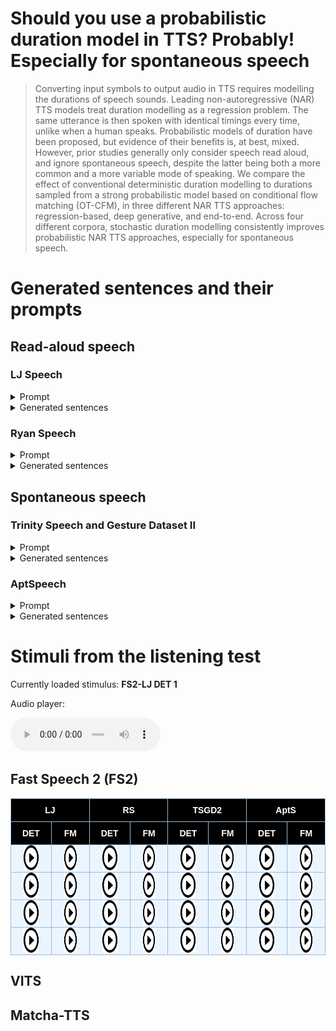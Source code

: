 # Should you use a probabilistic duration model in TTS? Probably! Especially for spontaneous speech

> Converting input symbols to output audio in TTS requires modelling the durations of speech sounds. Leading non-autoregressive (NAR) TTS models treat duration modelling as a regression problem. The same utterance is then spoken with identical timings every time, unlike when a human speaks. Probabilistic models of duration have been proposed, but evidence of their benefits is, at best, mixed. However, prior studies generally only consider speech read aloud, and ignore spontaneous speech, despite the latter being both a more common and a more variable mode of speaking. We compare the effect of conventional deterministic duration modelling to durations sampled from a strong probabilistic model based on conditional flow matching (OT-CFM), in three different NAR TTS approaches: regression-based, deep generative, and end-to-end. Across four different corpora, stochastic duration modelling consistently improves probabilistic NAR TTS approaches, especially for spontaneous speech.



<style type="text/css">
    .tg {
    border-collapse: collapse;
    border-color: #9ABAD9;
    border-spacing: 0;
  }

  .tg td {
    background-color: #EBF5FF;
    border-color: #9ABAD9;
    border-style: solid;
    border-width: 1px;
    color: #444;
    font-family: Arial, sans-serif;
    font-size: 14px;
    overflow: hidden;
    padding: 0px 20px;
    word-break: normal;
    font-weight: bold;
    vertical-align: middle;
    horizontal-align: center;
    white-space: nowrap;
  }

  .tg th {
    background-color: #000000;
    border-color: #9ABAD9;
    border-style: solid;
    border-width: 1px;
    color: #fff;
    font-family: Arial, sans-serif;
    font-size: 14px;
    font-weight: normal;
    overflow: hidden;
    padding: 0px 20px;
    word-break: normal;
    font-weight: bold;
    vertical-align: middle;
    horizontal-align: center;
    white-space: nowrap;
    padding: 10px;
    margin: auto;
  }

  .tg .tg-0pky {
    border-color: inherit;
    text-align: center;
    vertical-align: top,
  }

  .tg .tg-fymr {
    border-color: inherit;
    font-weight: bold;
    text-align: center;
    vertical-align: top
  }
  .slider {
  -webkit-appearance: none;
  width: 75%;
  height: 15px;
  border-radius: 5px;
  background: #d3d3d3;
  outline: none;
  opacity: 0.7;
  -webkit-transition: .2s;
  transition: opacity .2s;
}

.slider::-webkit-slider-thumb {
  -webkit-appearance: none;
  appearance: none;
  width: 25px;
  height: 25px;
  border-radius: 50%;
  background: #409cff;
  cursor: pointer;
}

.slider::-moz-range-thumb {
  width: 25px;
  height: 25px;
  border-radius: 50%;
  background: #409cff;
  cursor: pointer;
}

audio {
    width: 240px;
}

/* CSS */
.button-12 {
  display: flex;
  flex-direction: column;
  align-items: center;
  padding: 6px 14px;
  font-family: -apple-system, BlinkMacSystemFont, 'Roboto', sans-serif;
  border-radius: 6px;
  border: none;

  background: #6E6D70;
  box-shadow: 0px 0.5px 1px rgba(0, 0, 0, 0.1), inset 0px 0.5px 0.5px rgba(255, 255, 255, 0.5), 0px 0px 0px 0.5px rgba(0, 0, 0, 0.12);
  color: #DFDEDF;
  user-select: none;
  -webkit-user-select: none;
  touch-action: manipulation;
}

.button-12:focus {
  box-shadow: inset 0px 0.8px 0px -0.25px rgba(255, 255, 255, 0.2), 0px 0.5px 1px rgba(0, 0, 0, 0.1), 0px 0px 0px 3.5px rgba(58, 108, 217, 0.5);
  outline: 0;
}

video {
  margin: 1em;
}


</style>

# Generated sentences and their prompts



## Read-aloud speech

### LJ Speech

<details>

<summary>Prompt</summary>


```txt

Take these sentence for example:

~~~
The prisoners were in due course transferred to Newgate, to be put upon their trial at the Central Criminal Court.
They had to handcuff her by force against the most violent resistance, and still she raged and stormed,
The Secret Service has attempted to perform this function through the activities of its Protective Research Section
But the affair still remained a profound mystery. No light was thrown upon it till, towards the end of March,
Yet the public opinion of the whole body seems to have checked dissipation.
the Presidential limousine arrived at the emergency entrance of the Parkland Hospital at about twelve:thirty-five p.m.
Oswald was arrested and jailed by the New Orleans Police Department for disturbing the peace, in connection with a street fight which broke out when he was accosted
gaming of all sorts should be peremptorily forbidden under heavy pains and penalties.
we have reached into the heart of the problem which is to provide such annual earnings for the lowest paid worker as will meet his minimum needs.
it had established periodic regular review of the status of four hundred individuals;
who was one of the first witnesses to alert the police to the Depository as the source of the shots, as has been discussed in chapter three.
were governed by rules which they themselves had framed, and under which subscriptions were levied
might have been more alert in the Dallas motorcade if they had retired promptly in Fort Worth.
.
.
.
<100 sentences>
~~~

Generate 100 sentences in a similar writing style. Talk about going to the zoo, going to a shopping centre or a mall and a day at the school. Make sure it looks like the text is from a similar speaker. Same conversational style try to match the speaker characteristics as much as you can.


```

</details>

<details>
<summary>Generated sentences</summary>

```


The family, in anticipation of a delightful day, set forth to the zoological gardens, a repository of nature's marvels.
Upon entering the grand gates of the shopping centre, they were greeted by a cacophony of sounds, each store vying for attention.
The majestic lion, king of the animal kingdom, lay in repose under the shade of an ancient oak, barely acknowledging the gathered spectators.
This journey from classroom to zoo to mall taught one vital lesson: learning thrives not just in silence and books but in the lively embrace of the world's vast wonders.
Children, with eyes wide with wonder, pressed their faces against the glass of the aquarium, mesmerized by the dance of the tropical fish.
In the food court, a veritable feast was laid out, offering delicacies from the far corners of the earth, each stall a testament to the culinary diversity of mankind.
The elephant, with its ponderous gait and wise eyes, seemed to carry the wisdom of the ages as it slowly made its way to the watering hole.
The milliner's shop, with its array of bonnets and hats, seemed a throwback to a time when headwear was a symbol of one's status in society.
The shrill cries of the monkeys in their enclosure provided a stark contrast to the otherwise serene ambiance of the zoo.
Bargain hunters thronged the aisles of the clearance sale, each in search of that elusive deal that would mark the day's triumph.
The giraffes, with their long necks stretching towards the heavens, seemed to be in a world of their own, aloof from the gaze of the onlookers.
The scent of freshly baked bread from the bakery mingled with the perfume of the florist, creating an olfactory tapestry that enveloped the shoppers.
The reptile house, with its dimly lit corridors and the silent watchfulness of its inhabitants, evoked a sense of mystery and ancient lore.
The jeweler, with a craftsman's eye, meticulously arranged the display, each piece a testament to human artistry and the allure of precious stones.
The peacocks, with their plumage in full display, strutted with an air of vanity, seemingly aware of their unrivaled beauty.
The bookshop, a haven of tranquility amidst the hustle and bustle, offered the promise of worlds waiting to be discovered within the pages of its tomes.
The ice cream vendor, with his cart adorned with pictures of frozen delights, became the center of attention as children clamored for a sweet treat.
The fragrance section of the department store enveloped shoppers in a cloud of scents, each vial containing the essence of dreams and memories.
The penguins, with their comedic waddle, provided a moment of levity, their antics a reminder of nature's capacity for joy.
The antique shop, a treasure trove of history's artifacts, invited the curious to delve into the stories of objects left behind by time.
The butterfly enclosure, a kaleidoscope of color, offered a moment of enchantment as these delicate creatures flitted from flower to flower.
In the toy shop, generations of toys stood in silent testimony to the changing tides of children's fantasies and the timeless joy of play.
The zoo's aviary, a symphony of birdcalls, was a reminder of the vastness of nature's palette, each species a unique note in the harmony of life.
The café, with its promise of refreshment, became a gathering place for weary shoppers, a brief respite in their quest for commerce.
As the day waned, the families, laden with purchases and memories, made their way home, their hearts full from the day's adventures in the realms of nature and commerce.
Upon entering the grand gates of the local zoo, one is immediately struck by the cacophony of sounds, a vivid testament to the diversity housed within.
The majestic lions, in their enclosures, lay with a regal indifference, surveying their kingdom with lazy, half-closed eyes.
Children, their faces alight with wonder, pressed eagerly against the glass of the reptile house, their breath fogging up the surface.
It was a marvel to observe the agile monkeys, who, with deft leaps and bounds, seemed to mock the gravity that bound the rest of us earthward.
The zookeepers, with a patience born of routine, answered the myriad questions posed by curious onlookers, their knowledge deep and detailed.
Amidst the aviary's dense foliage, the flash of vibrant plumage revealed the presence of exotic birds, their songs a melody of the wild.
As the afternoon waned, the crowd at the elephant exhibit grew, each visitor eager to witness the gentle giants' graceful movements.
The chill of the aquarium's halls contrasted sharply with the outdoor warmth, its blue lights casting an otherworldly glow on fascinated faces.
At the penguin enclosure, the birds' comedic waddle elicited laughter and delight, a welcome relief from the more somber moods of some exhibits.
The gift shop, strategically placed at the zoo's exit, offered an array of souvenirs, each item a tangible memory of the day's adventures.
The vast expanse of the shopping center loomed ahead, its many stores promising untold treasures to those willing to explore.
The hum of conversation filled the air, a constant backdrop to the clatter of shopping carts and the soft shuffle of feet on polished floors.
In the food court, the mingling aromas of a dozen different cuisines created a tantalizing invitation to dine.
Sales signs, bold and beckoning, adorned the windows of every shop, each one a siren call to bargain hunters.
The mall's central atrium, adorned with seasonal decorations, became a gathering place for weary shoppers seeking a moment's rest.
Teenagers roamed in packs, their laughter echoing off the high ceilings, a hallmark of the freedom found in such communal spaces.
Parents, their patience stretched thin, navigated the crowds with strollers in tow, their journeys marked by frequent stops and starts.
The latest fashion trends were on full display, mannequins dressed in the height of style, silently inviting onlookers to update their wardrobes.
Occasionally, a street performer would captivate an impromptu audience, their artistry adding a layer of unexpected delight to the shopping experience.
As night fell, the shopping center's lights shimmered like stars, transforming the complex into a beacon for those seeking late-night entertainment.
The morning's light barely crept through the classroom windows as students shuffled in, the day's lessons a looming presence in their minds.
In the corridors, the echo of footsteps mingled with the distant sound of a bell, heralding the start of another academic venture.
The chalk's screech against the blackboard filled the room, each word written by the teacher a testament to the day's learning objectives.
Students huddled over textbooks, their brows furrowed in concentration, a silent battle against the complexities of new knowledge.
The library stood as a sanctuary of silence, its shelves laden with the weight of words, a haven for those seeking solace in study.
Lunchtime brought a cacophony of sounds to the cafeteria, the clatter of trays and the murmur of conversations a welcome interlude.
On the playground, the air was filled with the shouts and laughter of children, a brief escape from the confines of the classroom.
Teachers patrolled the halls with a vigilant gaze, their presence a constant reminder of the order that governed the school's daily life.
In the science lab, the smell of chemicals mingled with the sense of anticipation, each experiment a journey into the unknown.
Art class revealed a burst of color against the school's otherwise monochrome backdrop, creativity blooming amidst strict schedules.
The gym echoed with the sound of sneakers on wood, the physical exertion a counterbalance to the day's mental challenges.
History lessons unfolded like stories, the past coming alive through the teacher's words, a bridge across time.
Mathematics, with its numbers and equations, offered a puzzle for the mind, logic and reasoning entwined in a dance of digits.
The school bell's ring, a clarion call, signaled the end of one period and the start of another, a cyclical reminder of time's passage.
In the computer lab, screens glowed with the promise of technological exploration, fingers dancing over keyboards in digital discovery.
Language classes wove a tapestry of sounds, the nuances of grammar and vocabulary a challenge to master.
The school counselor's office offered a haven of advice, a guiding light for those navigating the tumultuous waters of adolescence.
As the final bell rang, the rush of students towards the exit was a torrent of relief, the promise of home a sweet end to the day.
Homework assignments, like seeds of knowledge, were planted in the minds of students, destined to grow in the soil of their intellect.
School buses lined up like sentinels, their engines humming a song of departure, ready to ferry their charges back to the comforts of home.
Extracurricular activities flourished in the after-school hours, each club and team a microcosm of shared interests and talents.
The setting sun cast long shadows across the schoolyard, a quiet reminder of the day's end and the passage of another page in the academic year.
Teachers gathered in the staff room, their conversation a blend of reflection and anticipation, the day's events a mosaic of triumphs and challenges.
The silence that settled over the empty classrooms was a stark contrast to the day's earlier bustle, a momentary pause in the cycle of education.
Lost items found their way to the school's lost and found, each one a story of forgetfulness and the hope of reunion.
The principal's office, often perceived as a place of authority and discipline, also served as the heart of the school's administrative life.
Bulletin boards, adorned with notices and achievements, offered a snapshot of school life, a collage of opportunities and accolades.
Parent-teacher meetings, scheduled in the calendar, promised a confluence of perspectives, a partnership in the educational journey.
The school's garden, tended by student volunteers, bloomed with the seasons, a living lesson in nature's cycles.
As night descended, the school stood silent and empty, a vessel of dreams and aspirations, waiting to be filled again with the dawn of a new day.
Early in the morning, the school organized a field trip, a journey that promised both education and entertainment, to the local zoo.
Students gathered at the entrance, their chatter blending with the distant calls of animals, a prelude to the day's adventures.
On their way, the bus passed by the city's sprawling shopping center, its vastness a reminder of commerce's reach.
Upon arrival, the sight of the majestic elephants immediately captivated the students, a living lesson in biology and conservation.
The teachers, acting as guides, pointed out the importance of each habitat, their words weaving knowledge into the fabric of experience.
In the reptile house, the students faced their fears, learning that understanding can turn apprehension into respect.
The gift shop at the zoo offered educational souvenirs, each item a memento of learning outside the classroom walls.
Meanwhile, a group of students tasked with a project on economics ventured into the shopping center, their observations aimed at understanding consumer behavior.
They noted the variety of stores, each catering to different needs and wants, a practical lesson in supply and demand.
The food court provided a study in choices and preferences, a live demonstration of market segmentation and targeting.
Back at the zoo, a keeper's talk on endangered species sparked a discussion among students about responsibility and environmental stewardship.
The aquarium's serene beauty offered a moment of reflection, the silent fish a contrast to the bustling corridors of the school.
As the day drew to a close, the students gathered for a sketching session, capturing the animals' forms, a blend of art and observation.
Returning to school, they passed the shopping center once more, its lights a beacon in the early evening, a symbol of the community's pulse.
The bus ride back was a buzz of excited conversations, each student sharing their day's highlight, a chorus of shared experiences.
Upon their return, the schoolyard, usually a scene of hurried departures, was a place of animated recounting, the field trip a bonding experience.
Teachers reminded students to pen down their reflections, an assignment that would bridge their experiences with their curricular studies.
In the following days, presentations were made, the zoo and shopping center visits transformed into educational showcases.
Students debated the ethics of zoos and the impact of consumerism, their classroom a forum for critical thinking and exchange.
Art projects inspired by the trip adorned the hallways, turning the school into a gallery of student creativity and insight.
The economics project group presented their findings, the shopping center's dynamics distilled into graphs and analyses.
Reflections on the endangered species talk led to a school-wide initiative on sustainability, the field trip sparking action.
The zoo visit, once merely an outing, became a catalyst for a deeper understanding of biology, ecology, and environmental science.
The shopping center excursion, too, shed light on the practical applications of mathematics, social studies, and economics.
As the term progressed, the memories of the field trip lingered, a reminder of the day when the zoo and the mall became classrooms without walls.


```
</details>

### Ryan Speech


<details>

<summary>Prompt</summary>

```


Take these sentence for example:

~~~
No, my friends keep me company.
It grows somewhat like the lily of the valley, but its height is about three feet.
Do you want to add anything to the order?
Do you mean you are from England or you speak English?
Could I be doing something different to make this more enjoyable?
And could I book those flights for the morning, if possible?
Even the creatures of the wood knew and loved him, for he never hurt anything that God had made.
With logs of trees, a few hurdles, and other field appliances, a rustic banqueting hall was prepared and everything was very nice.
Yes, they are playing at seven ten p m against the Cubs.
They did not touch me, but merely showed the natural curiosity which is felt at the sight of a foreigner who has appeared unexpectedly.
From paradise, I think, said Otto, with that patient seriousness that he had caught from the monks, and that sat so quaintly upon him.
Why does unscented hair spray smell?
I was at school in Canton Berne; it is a mother tongue to me.

.
.
.
100 sentences
~~~

Generate 100 sentences in a similar writing style. Talk about going to the zoo and going to a shopping centre or a mall. Make sure it looks like the text is from a similar speaker


```

</details>


<details>

<summary>Generated sentences</summary>

```


The lions at the zoo roared loudly, as if they were greeting us personally upon our arrival.
I couldn't help but marvel at the vibrant colors of the parrots, chatting away in their enclosure.
Do you think the elephants enjoy painting? I asked, watching one create a beautiful piece with its trunk.
The smell of fresh popcorn wafted through the air, leading us to the zoo's quaint little snack stand.
We found a bench by the monkey exhibit, perfect for a quick rest and some people-watching.
Should we buy a souvenir? I pondered aloud, eyeing the cute stuffed animals in the gift shop.
The aquarium section was mesmerizing, with its soothing blue lights and the graceful dance of the fish.
I had to chuckle at the zebras, who seemed to be engaged in their own version of a staring contest with us.
Look, the new tiger cubs! exclaimed my friend, as we hurried over to the big cat area.
It was feeding time for the giraffes, and we got to watch them stretch their long necks for lettuce.
I've always found the reptile house both eerie and fascinating, with its silent, watchful inhabitants.
The petting zoo was a hit with the children, their laughter mixing with the sounds of the animals.
I wonder what it's like to be a zookeeper, I mused, watching a worker tend to the flamingos.
The penguin parade was about to start, a daily highlight that drew a cheerful crowd.
We paused to admire the orchids in the zoo's tropical greenhouse, a riot of color and fragrance.
Shall we adopt an animal? the sign suggested, offering a way to support the zoo's conservation efforts.
As we left, the peacocks bid us farewell, their feathers a stunning display of nature's artistry.
The mall was bustling, a lively hub of shoppers and diners alike.
We made a beeline for the bookstore, a treasure trove of stories waiting to be discovered.
The food court offered a world tour of cuisines, making it hard to choose just one.
This sale is too good to miss! I overheard someone say, clutching a handful of discounted clothes.
The new tech store had the latest gadgets on display, drawing a crowd of eager customers.
I found a cozy corner in the coffee shop, perfect for people-watching and sipping my latte.
Do you want to try the virtual reality experience? my friend asked, pointing to a new setup near the center.
The aroma of freshly baked cookies led us to a small bakery, where we couldn't resist buying a dozen.
We stumbled upon a local artist's pop-up gallery, each piece more captivating than the last.
The ice skating rink was a whirl of motion, laughter echoing as skaters glided past.
Let's take a photo in the photo booth, suggested my friend, a fun way to capture our mall adventure.
The fashion show on the central stage was a dazzle of lights, music, and stunning outfits.
A group of street performers gathered a crowd, their acrobatic feats leaving everyone in awe.
I could spend hours in this place, I thought, admiring a shop dedicated entirely to exotic teas.
The mall's indoor garden was a peaceful retreat, complete with a trickling fountain and benches.
They have a workshop today on DIY jewelry, my friend noted, interested in the craft event.
We paused to watch a cooking demonstration, the chef's skills as impressive as the delicious samples.
Remember to validate your parking, a helpful sign reminded us, a small but important detail.
The children's play area was a hive of activity, a safe space for little ones to burn off energy.
Let's check the map, I suggested, realizing just how easy it was to get turned around in the sprawling mall.
A flash sale at the electronics store caused quite the stir, bargain hunters rushing in.
The luxury brand section was like stepping into another world, with its opulent displays and exclusive boutiques.
This place has the best smoothie bar, my friend claimed, leading the way to a hidden gem.
We signed up for the mall's loyalty program, enticed by the promise of discounts and special offers.
The seasonal decorations made the mall feel festive, from twinkling lights to oversized ornaments.
I've been looking for this book everywhere! I exclaimed, finally finding a rare edition in the second-hand.
The zoo was bustling with families, a true testament to its popularity among locals and tourists alike.
I couldn't help but admire the elegant flamingos, their pink feathers a stark contrast against the blue pond.
Isn't it fascinating how the monkeys swing with such ease, almost as if they're performing for an audience?
Our next stop has to be the lion's den; I've heard their roars can be heard across the entire zoo.
Do you think the gift shop will have those adorable plush elephants? My niece would love one.
Walking through the reptile house felt like stepping into another world, each enclosure a window to a different habitat.
I found myself captivated by the slow, graceful movements of the sea turtles in the aquarium section.
Would you like to grab a bite at the zoo cafe, or shall we pack our own picnic next time? I pondered aloud.
The map shows a bird aviary nearby, let's make sure to visit. I've always been intrigued by exotic birds.
Watching the penguins dive into the water is always a highlight for me; their antics are so playful and amusing.
Remember to wear comfortable shoes, I reminded my friend, knowing we'd be doing a lot of walking.
The idea of a guided tour sounds intriguing. Do you think we'll learn more about the animals that way?
I'm curious about the conservation efforts here. It's important to support zoos that prioritize animal welfare.
The souvenir shop was our last stop, a chance to bring home a piece of our memorable day.
As we left the zoo, I felt a renewed sense of wonder for the natural world and its inhabitants.
Transitioning to our mall adventure, the vibrant store displays immediately caught our eye.
Do you think the food court has that new sushi place? I asked, already craving something fresh and delicious.
The shopping center's layout was impressive, with wide aisles and plenty of seating areas for weary shoppers.
I couldn't resist stopping by the bookstore; there's something about browsing shelves that feels so comforting.
The mall's indoor garden was a peaceful retreat amid the hustle and bustle of shoppers.
Let's check out the electronics store for the latest gadgets, suggested my companion, eager for new tech.
Fashion boutiques lined the corridors, each window more enticing than the last.
We made a pact to only buy what we needed, but the seasonal sales were too good to pass up.
The aroma from the bakery was irresistible, leading us to indulge in freshly baked pastries.
How about a movie after shopping? The cinema's latest offerings promised a perfect end to our day.
The mall's art exhibit added a cultural touch to our visit, showcasing local talent.
Finding a parking spot was a challenge, a reminder of the mall's popularity on weekends.
I heard there's a new virtual reality arcade, my friend mentioned, excitement in their voice.
We laughed over ice cream cones, sharing stories and making plans for our next outing.
As we exited the mall, bags in hand, we couldn't help but feel content with our day's discoveries.
The jewelry store window glinted with promise, tempting us with its sparkling displays.
Shall we take a break and people-watch for a bit? It's always interesting to observe the mall's diverse crowd.
The children's play area was alive with laughter, a joyful sight that brought smiles to our faces.
We stumbled upon a pop-up shop selling handmade goods, a delightful find that supported local artisans.
The escalators offered a moment of rest, a brief pause as we moved between floors.
This place has everything, I mused, impressed by the variety of stores and services available.
The sound of live music led us to a small stage where a local band was performing, adding to the mall's lively atmosphere.
We made sure to visit the outdoor section of the mall, enjoying the blend of shopping and nature.
I could spend hours here, my friend said, echoing my thoughts about the mall's inviting environment.
As the day drew to a close, we reflected on our zoo and mall adventures, grateful for the memories made.
The morning bell echoed through the halls, signaling the start of another day filled with learning and discovery.
I hurried to my first class, clutching my notebook and pencil, eager to jot down the day's lessons.
The chemistry lab was a buzz of activity, with students mixing solutions and marveling at the reactions.
Do you understand this math problem? I whispered to my classmate, struggling with a particularly tricky equation.
Our history teacher brought the past to life, weaving tales of ancient civilizations with such passion and detail.
Lunchtime was a welcome break, a chance to recharge and share stories with friends under the warm sun.
The library's quiet corners offered a perfect escape for those moments when the world outside felt too loud.
I lost track of time browsing the shelves, each book a doorway to a different time and place.
Are you joining the after-school club meeting today? I was asked, reminded of the communities that thrived beyond the classroom.
The art room smelled of paint and possibility, a space where creativity knew no bounds.
Our teacher encouraged us to express ourselves freely, reminding us that there's no wrong way to create art.
The gym echoed with the sounds of bouncing balls and sneakers squeaking against the polished floor.
I cheered on my classmates during the basketball game, feeling a sense of pride and camaraderie.
As the afternoon sun cast long shadows, I noticed the beauty of the campus, with its sprawling grounds and ancient trees.
Homework club is a lifesaver, I thought, grateful for the extra help and the quiet space to study.
The science fair posters lined the hallway, each project a testament to the curiosity and hard work of my peers.
What's your project about? I asked, intrigued by the innovative ideas on display.


```

</details>


## Spontaneous speech

### Trinity Speech and Gesture Dataset II

<details>

<summary>Prompt</summary>

```


Take these sentence for example:

~~~
; , Finish at like six; , or maybe seven or eight; then we'd all go out, you know have a few drinks head out to a nightclub or something like that come home.
; a bit of a; kind of a short story rather than just one scene; So all the class we all got together, the base was because every time we went to a new class.
; , And then all of a sudden the cameras came on and Leonardo DiCaprio was like; Just sitting like this just blocking himself, ; , And we're like oh shit it's Leonardo DiCaprio And then he was literally just like, ;
; for six months, in relation to college, I went over to a place called; , Old Westbury Golf and Country Club in Long Island So I stayed there for six months.
I don't know if he looks at it as a regret, ; But the way he was talking about it you could see he was saddened by it; which kind of was, kind of puts things into perspective for you that like.
We started off in Amsterdam; , So I went to Amsterdam Germany Poland; , Um; , Croatia Slovenia.
people in the music industry, and; But I think I told you the story before but I'm going to tell it again anyway; Oh sorry even a better story than that.

.
.
.
total 100 sentences
~~~

Generate 100 sentences in a similar conversational spontaneous style containing disfluencies, hesitations, repeats etc. With approximately similar lengths. Talk about going to the zoo, going to a shopping centre or a mall and talk about your day at the school.  Here ; is a breath and , is a pause use these too and generate syntactically similar sentences. Make it sound natural as one will do in conersational settings. Use fewer commas and fewer uh and uhm.


```

</details>

<details>
  <summary>Generated sentences</summary>

```


; I'm like, should we take photos? But my phone, it's dead, completely dead.
; And then, the elephants, they're huge, you know? Just massive.
; We're walking, and suddenly, this peacock just shows up, fanning its feathers.
; I'm trying to get a closer look, but, you know, there's this fence.
; Oh, and the gift shop, it was, kind of pricey, but I bought a keychain.
; We were starving, so we thought, let's grab a bite, but the line, it was so long.
; Then, we're leaving, and it starts to rain, just our luck, right?
; I saw this cute hat, but when I tried it on, it looked weird on me.
; We saw these kids, running around, screaming ; parents nowhere.
; And then, there's the ice cream stand, but I dropped mine, just plop on the ground.
; We thought about going to the aquarium section, but it was, like, closed for maintenance.
; So, we're at the mall now, and it's packed, I mean, really crowded.
; I'm looking for a parking spot, and it's like, there's none, just circles around.
; We finally find this one store, and they're having a sale but nothing in my size.
; My friend wants to check out this new electronics store, and I'm like, sure, why not?
; Then, this guy, he spills his drink, and it's everywhere, on the floor.
; We're about to leave, and my friend realizes, she lost her phone.
; So, we backtrack, everywhere we went, and finally, it's at the lost and found.
; And there's this kiosk, selling these quirky sunglasses, so I get a pair.
; We pass by this jewelry store, and there's this beautiful necklace, but, you know, too expensive.
; I'm trying on shoes, and this one pair, it's perfect, but the left one's tight.
; We're heading out, and there's this group of teenagers, just loud and everywhere.
; I remember, I wanted to buy this book, but the bookstore, it's gone, replaced.
; We see this advertisement for a movie, and we're like, should we watch it? But we're too tired.
; Oh, and the escalators, one of them was broken, so we had to take the stairs.
; I'm looking for a restroom, and when I find it, there's a line, of course.
; We wanted to sit and relax, but all the benches, they're taken, every single one.
; There's this new makeup store, and I'm like, let's just look, ended up buying lipstick.
; We're trying to find this specific shop, and we ask for directions, but it's confusing.
; And then, there's this sale sign, but when we get there, it ended yesterday.
; I wanted to buy a gift, but I'm indecisive, so I left with nothing.
; We're leaving the mall, and I realize, I forgot where we parked.
; Finally, we find the car, and it's like, we've been walking forever.
; So, back to the zoo, remember? There was this funny parrot, mimicking people.
; And I'm trying to get a video, but then it just stops, typical.
; We're at the reptile house, and it's cool, but kind of creepy, snakes everywhere.
; I wanted to see the pandas, but they're asleep, just our luck, again.
; We're at this exhibit, and there's supposed to be this rare bird, but we can't find it.
; Oh, and the map, it's confusing, we got lost, like, three times.
; There's this play area for kids, and it's chaotic, but the kids are having fun.
; We're about to watch this feeding show, but it's so crowded, can't see a thing.
; And then, we're leaving, and this bird, it poops, nearly misses me.
; So, we're hungry, and we find this place, but it's just hot dogs.
; And the zoo, it's closing, but we missed the last show, didn't know the time.
; We're exiting, and there's this huge line for the tram, so we walk.
; Back at the mall, we see this art exhibit, but it's closing in 10 minutes.
; There's this store, all about sports, and my friend's excited, but I'm bored.
; We try this new coffee place, and it's good, but took forever to get our order.
; And there's this contest, win something, but we never win those, didn't bother.
; We're looking for a bathroom again, and it's cleaner than I expected, thankfully.
; We pass by this pet store, and there are puppies, but we just look, can't have pets.
; And then, this store, it's playing loud music, but it's actually pretty good.
; We're about to go home, and I realize, I didn't buy what I came for.
; So, we're planning to go back, but maybe on a weekday, less people, hopefully.
; And that's it, our trip to the zoo and the mall, just a regular day, but fun.
; So, like, I get to school, right? And first thing, I forgot my math homework, just left it on the table.
; And there's this quiz in history, I'm like, barely awake, trying to remember dates and stuff.
; Lunchtime comes, and I'm sitting with my friends, and we're talking about this new game, everyone's obsessed.
; Then, in gym class, we're playing dodgeball, and I'm hit, like, immediately, out in the first round.
; I'm walking to the next class, and I see this poster for the school play, thinking maybe I should try out.
; So, English class, we're reading this book, and I actually like it, but I'm behind a few chapters.
; And there's this group project, right? But no one wants to take the lead, so it's kind of awkward.
; I'm at my locker, and it won't open, just stuck, and I'm pulling and pulling, finally, it pops open.
; Then, there's this assembly, supposed to be motivational, but it's just, you know, kind of boring.
; We're leaving the assembly, and everyone's trying to be the first out, just a huge crowd at the doors.
; And I'm thinking about the math homework I forgot, wondering if I can make up some excuse.
; So, after school, there's practice for the soccer team, and I'm late, sprinting across the field to join.
; And we're doing drills, and I'm trying, but I keep messing up, coach is not happy.
; Practice ends, and we're all tired, but we decide to go grab something to eat, just hang out.
; I'm on my way home, and I realize, I have this huge project due tomorrow, barely started.
; So, I'm home, right? And I'm trying to work on this project, but my computer decides to update.
; And I'm panicking, watching the update screen, just praying it finishes in time.
; Finally, it's done, and I'm typing as fast as I can, but it's like, I can't get my thoughts straight.
; I take a break, and I'm just staring out the window, thinking about how much I dislike group projects.
; Then, my friend calls, asking about the math homework, and I'm like, forgot it, can you help?
; We're on the phone, and she's trying to explain this math problem, but I'm just not getting it.
; So, it's getting late, and I'm still not done with the project, feeling stressed.
; And then, I remember, I have a science test too, just great, another thing to worry about.
; I'm trying to study for science, but all I can think about is how much I want to sleep.
; Then, I get a text from my friend, saying we should have studied together, missed opportunity.
; It's past midnight, and I'm finally done with the project, but now I need to study.
; I'm reading my science notes, and it's like, none of this is staying in my head.
; And I think, maybe a quick nap will help, but I'm worried I won't wake up in time.
; So, I set multiple alarms, just in case, and lay down, but my mind is racing.
; And I'm thinking about the day, all the things that went wrong, and what's waiting for me tomorrow.
; Eventually, I fall asleep, but it's not restful, keep waking up, checking the time.
; Morning comes, and I'm groggy, trying to remember everything I studied last night.
; I'm at breakfast, and I'm not really hungry, just nervous about the test and the project presentation.
; And I'm out the door, backpack heavy with books, hoping today will be better than yesterday.
; I get to school, and first thing, there's a pop quiz in English, didn't see that coming.
; And I'm sitting there, trying to remember what I read, but it's all a blur.
; Lunchtime, and I'm with my friends, but I can't stop thinking about the science test.
; Then, it's time for the test, and I'm looking at the questions, some of it's familiar, thankfully.
; After the test, I'm not sure how I did, just hoping for the best, really.
; And then, it's time for the project presentation, and our group is a mess, but we manage.
; School's finally over, and I'm walking out, feeling like I've survived a marathon.
; I'm on my way home, and I'm thinking, maybe I'll take it easy tonight, just relax.
; But then, I remember, I have homework in three subjects, no rest for the weary.
; So, I'm home, and I'm starting on homework, but first, a snack, need some energy.
; And I'm working, and it's not so bad, feeling a little better about things.


```
</details>

### AptSpeech

<details>

<summary>Prompt</summary>

```


Take these sentence for example:
~~~
And you can assume that all of the openings are doorways that will have doors that can open and close- So,
Yes, and any room can be anything you want it to be. It's really up to you guys to decide how to divide up the space. so that you're comfortable living there.
so we'd like to talk a little bit about maybe some good or maybe some bad experiences you've had with roommates.
uh And I will be able to give you advice, because I am a world renowned interior decorator and designer,
shopping centers starting with bedroom, kitchen, living room bathroom, rugs and miscellaneous.
uh sharing a space with somebody. ; : Have you had a roommate in your life? : More than one time? : And what about you? Have you had more than,
; and that subject is, ; roommates, ; or flatmates, or anyone you've ever shared, ; a living space with, ;
; is we're going to have a conversation just between the three of us, ; and we're going to talk about a particular subject, ; and that subject is, ; roommates, ;
And any issues uh sharing the like the combined space? Like say the living room, maybe you had a TV or a music system.
My recommendation would be to start with the bedrooms again because these are bare essentials. Everyone must sleep - at least a few hours a night.
or exercise or games or - things of that nature so there's plenty of stuff to, use the rooms for.
; and the reason we find this interesting is because it's a it's a tricky situation. : ; to sharing a space with someone but there can also be, ;
there's lots of options when you go and look in the- furniture store, you'll see that there's a lot of items in the miscellaneous category,
.
.
.
100 sentences
~~~

Generate 100 sentences in a similar writing style. Talk about going to the zoo and going to a shopping centre or a mall. Make sure it looks like the text is from a similar speaker. Same conversational style try to match the speaker characteristics as much as you can. Here ; is breath try to use it wisely. do not over use breathing (;) use it only where it would be appropriate.  Create sentences to train a TTS model so it should not be too long and not too short too something that can be 10-11 seconds.


```

</details>

<details>

<summary>Generated sentences</summary>

```


So, visiting the zoo is like stepping into a whole new world, isn't it? Each exhibit is a doorway to a different habitat.
uh, And you know, you can decide to follow the map or just wander. It's really up to you to explore.
; So we'd like to talk about maybe some memorable or maybe some forgettable experiences you've had at the zoo.
And I can give you tips, because I've visited zoos all over the globe, from the savannas of Africa to the rainforests of Brazil.
Then there's the shopping center or mall, starting with the food court, clothing stores, electronics, home goods, and, uh, the miscellaneous shops.
Sharing a day out with someone at the zoo; have you ever done that? : Once? : More than once? : What about at the mall? Have you gone shopping with,
; and that's what's interesting, ; zoo visits and shopping trips, ; or any day out where you've shared the experience,
; we're going to have a chat, just between us, about those experiences, ; and specifically about, ; days out, ;
Any issues sharing the experience? Like navigating through crowds or deciding where to eat?
I'd recommend starting your zoo visit with the big attractions, like the lions or elephants. They're the main draws for a reason.
or maybe you're more into the shopping experience, looking for deals or the perfect outfit.
; and the reason this is fascinating is because it's a it's a mix of personal tastes and compromises when sharing these experiences,
There's a lot of options when you hit the mall - you'll see a wide variety in each store, especially in the 'new arrivals' sections,
you have to ask me- but as you can see, we have many options for spending the day - whether at the zoo or the mall,
have you ever had an experience, though, with someone who couldn't decide where to eat at the mall, and you just wandered aimlessly?
The food court can be a battleground, I'd say, because it's a spot everyone has an opinion on.
okay, well let's talk about those two destinations you just mentioned, the zoo and the mall.
mhm, sure - that actually leads us nicely into what we're planning next.
would you trade a zoo visit for a day at the mall? That's a tough choice for some.
The vibrant colors at the zoo are so natural - whereas the mall lights offer a more artificial ambiance.
well, considering your preferences might help. Let's see how that influences your choices, huh?
but remember, whatever you share on social media about your day out, we get to discuss here.
Yes, you can visit as many stores as you want, but remember, budget constraints mean you can't buy everything you like. : ;
no issues while exploring together, huh?
and let's start planning these outings, with some suggestions - so I'm just going to take you through some options. We've got two main destinations: the zoo and the mall.
I don't think there's a need to rush. Take your time to enjoy each moment.
And, uh, when you're at the zoo, don't you just love those moments when an animal comes right up to the glass? It's like they're greeting you personally.
So, how about when you find that perfect spot at the mall, right? The one store where everything just calls out to your style.
; Let's not forget, the parking situation - at the zoo or the mall - can make or break the start of your day.
I've got to say, the food options at the zoo have really stepped up; it's not just about snacks anymore but a whole dining experience.
uh, And if you're at the mall, do you prefer the big department stores or the unique, boutique shops?
; Planning your route through the zoo can be as strategic as planning your shopping spree to catch all the best sales.
The energy at the zoo early in the morning is unbeatable, with all the animals just waking up.
Or the calmness of the mall just as it opens, when the stores are all pristine and the crowds haven't arrived yet.
uh, Have you ever had that moment at the zoo when the weather just does a complete turnaround? Always brings a sense of adventure.
; And, talking about weather, the mall is a great escape on those days - endless entertainment without worrying about rain or shine.
You know, there's always that one exhibit at the zoo that you find yourself returning to, time and again.
Similarly, there's that one store in the mall that seems to have a magnetic pull, right?
; I always find it interesting to watch how people interact with the animals at the zoo, those moments of connection.
And at the mall, it's fascinating to observe the latest trends catching everyone's attention.
uh, The souvenir shops at the zoo are like treasure troves, each item telling a story of conservation and wonder.
Just like the specialty stores in the mall, where you can find those one-of-a-kind items that just scream 'you'.
; Ever noticed how a day at the zoo can make you forget all your worries? It's like a mini-vacation.
And how a successful shopping trip can give you that sense of accomplishment, like you've conquered the mall.
uh, Let's not overlook the educational aspect of the zoo, where every visit teaches you something new about our planet.
And, believe it or not, even a day at the mall can be educational, showing you the latest in technology, fashion, and design.
There's something magical about watching the sunset at the zoo, as the day slowly comes to an end and the animals settle down.
Finding a quiet corner in the mall to enjoy a coffee and people-watch can be surprisingly relaxing in the midst of chaos.
The excitement of spotting your favorite animal out and about during a zoo visit never gets old, does it?
Stumbling upon a flash sale at your preferred store in the mall feels like hitting the jackpot, right?
Have you ever attended a feeding time or a talk by the zookeepers? It's a great way to learn and engage.
Navigating the mall during holiday seasons is both thrilling and overwhelming with the decorations and the crowds.
The zoo's gift shops are perfect for finding unique gifts that also support wildlife conservation.
Ever notice how the ambiance of a luxury department store in the mall can make you feel like you're in a different world?
There's a sense of community at the zoo, especially when everyone's excited to see a rare animal make an appearance.
The food court in the mall offers a world tour of cuisines, perfect for when you can't decide what you're in the mood for.
Observing the intricate social behaviors of animals at the zoo can be as captivating as watching a drama unfold.
The thrill of discovering a new store opening in the mall brings a fresh wave of excitement for your shopping adventures.
A zoo visit is a gentle reminder of the beauty and diversity of life on Earth, urging us to protect it.
The mall's seasonal displays and events add an extra layer of enjoyment to the shopping experience.
Getting to the zoo right as it opens means you get to enjoy the peace before the crowds arrive.
The satisfaction of finding exactly what you need after a long search in the mall is unmatched.
Zoo exhibits designed to mimic natural habitats offer a window into the world of the animals.
Late-night shopping at the mall, with fewer crowds and more relaxed vibes, can be quite enjoyable.
The interconnected paths of the zoo encourage exploration and discovery, similar to wandering through unfamiliar sections of the mall.
Finally, both the zoo and the mall offer opportunities for learning and growth, be it about wildlife or the latest cultural trends.
So, starting off the day with that first bell- it's like the starter pistol for the race, isn't it? Every class a different lap.
And then there's the rush to the locker between classes, a mini-maze of students all trying to beat the clock.
; Lunchtime is its own adventure, finding your friends in the sea of tables and settling in for stories and snacks.
I've always found the library to be a sanctuary during breaks, a quiet escape from the hustle of the school day.
uh, Group projects can be a mixed bag, right? They're a test of patience and collaboration, but so rewarding when everything clicks.
; Science labs bring out the inner experimenter in all of us, mixing chemicals and peering into microscopes.
The excitement of gym class, where everyone's energy levels just skyrocket- it's contagious, even if sports aren't your thing.
Or how about those moments in art class, where you're free to express whatever's on your mind through paint and pencil?
uh, School assemblies, though sometimes long, can be surprisingly uplifting with the right speakers or performances.
; And let's not forget the school bus ride- its own ecosystem of friendships, rivalries, and last-minute homework.
There's always that one subject that challenges you more than the rest, pushing you to grow and adapt.
Finding your spot in the cafeteria, where the noise somehow blends into a background for your thoughts.
uh, The relief and satisfaction of turning in a project you've worked on for weeks, feeling a weight lift off your shoulders.
; Elective classes offer a taste of freedom, choosing subjects you're genuinely interested in exploring further.
The final bell of the day rings like a liberation anthem, signaling the end of one chapter and the start of whatever comes next.
Walking home or to the bus with friends, rehashing the day's events and laughing over inside jokes.
School plays and concerts, where the community comes together to celebrate the talents of its students.
The rhythm of the school year, with its predictable highs and lows, shaping the narrative of our academic lives.
Participating in school clubs, where passions and interests find a communal ground and friendships are forged.
Homework, though often dreaded, is a quiet companion to the evening, a bridge between school and home life.
Parent-teacher meetings, a crossroads of perspectives, offering insights and forging partnerships in education.
School sports matches, where school spirit ignites and everyone comes together to cheer on their team.
The annual school fair, a highlight of the year, blending fun, fundraising, and community spirit.
Finding a mentor in a teacher, someone who guides, challenges, and inspires you in ways you hadn't expected.
The nervous excitement of presenting in front of the class, a rite of passage in the journey of learning.
The shared experience of field trips, stepping out of the classroom and into the world, where lessons come to life.
Dealing with the inevitable challenges and setbacks, learning resilience and determination along the way.
Celebrating successes, big and small, recognizing the effort and growth behind each achievement.
The evolving landscape of friendships, the heart of the school experience, where bonds are tested and strengthened.
And finally, the anticipation of summer, a well-earned break and the promise of adventures beyond the school gates.
During physics, we marveled at the stars through the telescope, a blend of science and wonder that made the universe feel a bit closer.
In the bustling cafeteria, amidst the chatter and laughter, I shared my latest poem with friends, finding beauty in the fusion of art and daily life.
; The math puzzle competition in the library was a thrilling race against time, where numbers met strategy in a test of wit and teamwork.
; As we cleaned up after the biology lab, discussing the day's shopping plans, it struck me how learning and leisure intertwine, enriching our lives in unexpected ways.


```

</details>


<script>

function play_audio(filename, condition_name){
      let audio_id = "audio-stimuli-from-listening-test";
      audio = document.getElementById(audio_id);
      audio_source = document.getElementById(audio_id + "-src");
      stimulus_span = document.getElementById(audio_id + "-span");

      audio.pause();
      audio_source.src = filename;
      stimulus_span.innerHTML = condition_name;
      audio.load();
      audio.play();
}
</script>


# Stimuli from the listening test

<p>Currently loaded stimulus: <span id="audio-stimuli-from-listening-test-span" style="font-weight: bold;"> FS2-LJ DET 1</span></p>
<p>Audio player: </p>
<audio id="audio-stimuli-from-listening-test" controls="">
    <source id="audio-stimuli-from-listening-test-src" src="stimuli/FS2/LJ/DET_1.wav" type="audio/wav" />
</audio>

## Fast Speech 2 (FS2)

<table class="tg">
<thead>
  <tr>
    <th class="tg-0pky" colspan=2>LJ</th>
    <th class="tg-0pky" colspan=2>RS</th>
    <th class="tg-0pky" colspan=2>TSGD2</th>
    <th class="tg-0pky" colspan=2>AptS</th>
  </tr>
  <tr>
    <th class="tg-0pky">DET</th>
    <th class="tg-0pky">FM</th>
    <th class="tg-0pky">DET</th>
    <th class="tg-0pky">FM</th>
    <th class="tg-0pky">DET</th>
    <th class="tg-0pky">FM</th>
    <th class="tg-0pky">DET</th>
    <th class="tg-0pky">FM</th>
  </tr>
</thead>
<tbody>
  <tr>
    <td>
      <center>
        <img src="play_button_black.png" height="40" style="cursor: pointer;" onclick="play_audio('stimuli/FS2/LJ/DET_1.wav', 'FS2-LJ DET 1')" /> 
      </center>
    </td>
    <td>
      <center>
        <img src="play_button_black.png" height="40" style="cursor: pointer;" onclick="play_audio('stimuli/FS2/LJ/FM_1.wav', 'FS2-LJ FM 1')" /> 
      </center>
    </td>
    <td>
      <center>
        <img src="play_button_black.png" height="40" style="cursor: pointer;" onclick="play_audio('stimuli/FS2/RS/DET_1.wav', 'FS2-RS DET 1')" /> 
      </center>
    </td>
    <td>
      <center>
        <img src="play_button_black.png" height="40" style="cursor: pointer;" onclick="play_audio('stimuli/FS2/RS/FM_1.wav', 'FS2-RS FM 1')" /> 
      </center>
    </td>
    <td>
      <center>
        <img src="play_button_black.png" height="40" style="cursor: pointer;" onclick="play_audio('stimuli/FS2/TSGD2/DET_1.wav', 'FS2-TSGD2 DET 1')" /> 
      </center>
    </td>
    <td>
      <center>
        <img src="play_button_black.png" height="40" style="cursor: pointer;" onclick="play_audio('stimuli/FS2/TSGD2/FM_1.wav', 'FS2-TSGD2 FM 1')" /> 
      </center>
    </td>
    <td>
      <center>
        <img src="play_button_black.png" height="40" style="cursor: pointer;" onclick="play_audio('stimuli/FS2/AptS/DET_1.wav', 'FS2-AptS DET 1')" /> 
      </center>
    </td>
    <td>
      <center>
        <img src="play_button_black.png" height="40" style="cursor: pointer;" onclick="play_audio('stimuli/FS2/AptS/FM_1.wav', 'FS2-AptS FM 1')" /> 
      </center>
    </td>
  </tr>
  <tr>
    <td>
      <center>
        <img src="play_button_black.png" height="40" style="cursor: pointer;" onclick="play_audio('stimuli/FS2/LJ/DET_2.wav', 'FS2-LJ DET 2')" /> 
      </center>
    </td>
    <td>
      <center>
        <img src="play_button_black.png" height="40" style="cursor: pointer;" onclick="play_audio('stimuli/FS2/LJ/FM_2.wav', 'FS2-LJ FM 2')" /> 
      </center>
    </td>
    <td>
      <center>
        <img src="play_button_black.png" height="40" style="cursor: pointer;" onclick="play_audio('stimuli/FS2/RS/DET_2.wav', 'FS2-RS DET 2')" /> 
      </center>
    </td>
    <td>
      <center>
        <img src="play_button_black.png" height="40" style="cursor: pointer;" onclick="play_audio('stimuli/FS2/RS/FM_2.wav', 'FS2-RS FM 2')" /> 
      </center>
    </td>
    <td>
      <center>
        <img src="play_button_black.png" height="40" style="cursor: pointer;" onclick="play_audio('stimuli/FS2/TSGD2/DET_2.wav', 'FS2-TSGD2 DET 2')" /> 
      </center>
    </td>
    <td>
      <center>
        <img src="play_button_black.png" height="40" style="cursor: pointer;" onclick="play_audio('stimuli/FS2/TSGD2/FM_2.wav', 'FS2-TSGD2 FM 2')" /> 
      </center>
    </td>
    <td>
      <center>
        <img src="play_button_black.png" height="40" style="cursor: pointer;" onclick="play_audio('stimuli/FS2/AptS/DET_2.wav', 'FS2-AptS DET 2')" /> 
      </center>
    </td>
    <td>
      <center>
        <img src="play_button_black.png" height="40" style="cursor: pointer;" onclick="play_audio('stimuli/FS2/AptS/FM_2.wav', 'FS2-AptS FM 2')" /> 
      </center>
    </td>
  </tr>
  <tr>
    <td>
      <center>
        <img src="play_button_black.png" height="40" style="cursor: pointer;" onclick="play_audio('stimuli/FS2/LJ/DET_3.wav', 'FS2-LJ DET 3')" /> 
      </center>
    </td>
    <td>
      <center>
        <img src="play_button_black.png" height="40" style="cursor: pointer;" onclick="play_audio('stimuli/FS2/LJ/FM_3.wav', 'FS2-LJ FM 3')" /> 
      </center>
    </td>
    <td>
      <center>
        <img src="play_button_black.png" height="40" style="cursor: pointer;" onclick="play_audio('stimuli/FS2/RS/DET_3.wav', 'FS2-RS DET 3')" /> 
      </center>
    </td>
    <td>
      <center>
        <img src="play_button_black.png" height="40" style="cursor: pointer;" onclick="play_audio('stimuli/FS2/RS/FM_3.wav', 'FS2-RS FM 3')" /> 
      </center>
    </td>
    <td>
      <center>
        <img src="play_button_black.png" height="40" style="cursor: pointer;" onclick="play_audio('stimuli/FS2/TSGD2/DET_3.wav', 'FS2-TSGD2 DET 3')" /> 
      </center>
    </td>
    <td>
      <center>
        <img src="play_button_black.png" height="40" style="cursor: pointer;" onclick="play_audio('stimuli/FS2/TSGD2/FM_3.wav', 'FS2-TSGD2 FM 3')" /> 
      </center>
    </td>
    <td>
      <center>
        <img src="play_button_black.png" height="40" style="cursor: pointer;" onclick="play_audio('stimuli/FS2/AptS/DET_3.wav', 'FS2-AptS DET 3')" /> 
      </center>
    </td>
    <td>
      <center>
        <img src="play_button_black.png" height="40" style="cursor: pointer;" onclick="play_audio('stimuli/FS2/AptS/FM_3.wav', 'FS2-AptS FM 3')" /> 
      </center>
    </td>
  </tr>
  <tr>
    <td>
      <center>
        <img src="play_button_black.png" height="40" style="cursor: pointer;" onclick="play_audio('stimuli/FS2/LJ/DET_4.wav', 'FS2-LJ DET 4')" /> 
      </center>
    </td>
    <td>
      <center>
        <img src="play_button_black.png" height="40" style="cursor: pointer;" onclick="play_audio('stimuli/FS2/LJ/FM_4.wav', 'FS2-LJ FM 4')" /> 
      </center>
    </td>
    <td>
      <center>
        <img src="play_button_black.png" height="40" style="cursor: pointer;" onclick="play_audio('stimuli/FS2/RS/DET_4.wav', 'FS2-RS DET 4')" /> 
      </center>
    </td>
    <td>
      <center>
        <img src="play_button_black.png" height="40" style="cursor: pointer;" onclick="play_audio('stimuli/FS2/RS/FM_4.wav', 'FS2-RS FM 4')" /> 
      </center>
    </td>
    <td>
      <center>
        <img src="play_button_black.png" height="40" style="cursor: pointer;" onclick="play_audio('stimuli/FS2/TSGD2/DET_4.wav', 'FS2-TSGD2 DET 4')" /> 
      </center>
    </td>
    <td>
      <center>
        <img src="play_button_black.png" height="40" style="cursor: pointer;" onclick="play_audio('stimuli/FS2/TSGD2/FM_4.wav', 'FS2-TSGD2 FM 4')" /> 
      </center>
    </td>
    <td>
      <center>
        <img src="play_button_black.png" height="40" style="cursor: pointer;" onclick="play_audio('stimuli/FS2/AptS/DET_4.wav', 'FS2-AptS DET 4')" /> 
      </center>
    </td>
    <td>
      <center>
        <img src="play_button_black.png" height="40" style="cursor: pointer;" onclick="play_audio('stimuli/FS2/AptS/FM_4.wav', 'FS2-AptS FM 4')" /> 
      </center>
    </td>
  </tr>
</tbody>
</table>


## VITS


## Matcha-TTS
